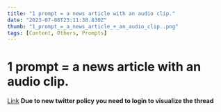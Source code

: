 ```yaml
---
title: "1 prompt = a news article with an audio clip."
date: "2023-07-08T23:11:38.830Z"
thumb: "1_prompt_=_a_news_article_+_an_audio_clip..png"
tags: [Content, Others, Prompts]
---
```


# 1 prompt = a news article with an audio clip.

[Link](https://twitter.com/FCamiade/status/1675582910957604866)
**Due to new twitter policy you need to login to visualize the thread**
